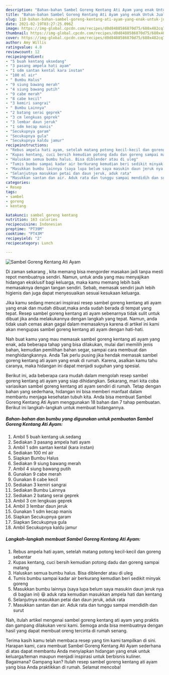```yaml
---
description: "Bahan-bahan Sambel Goreng Kentang Ati Ayam yang enak Untuk Jualan"
title: "Bahan-bahan Sambel Goreng Kentang Ati Ayam yang enak Untuk Jualan"
slug: 110-bahan-bahan-sambel-goreng-kentang-ati-ayam-yang-enak-untuk-jualan
date: 2021-02-19T03:27:25.096Z
image: https://img-global.cpcdn.com/recipes/d0d8488586870d75/680x482cq70/sambel-goreng-kentang-ati-ayam-foto-resep-utama.jpg
thumbnail: https://img-global.cpcdn.com/recipes/d0d8488586870d75/680x482cq70/sambel-goreng-kentang-ati-ayam-foto-resep-utama.jpg
cover: https://img-global.cpcdn.com/recipes/d0d8488586870d75/680x482cq70/sambel-goreng-kentang-ati-ayam-foto-resep-utama.jpg
author: Amy Willis
ratingvalue: 4.8
reviewcount: 12
recipeingredient:
- "5 buah kentang uksedang"
- "3 pasang ampela hati ayam"
- "1 sdm santan kental kara instan"
- "100 ml air"
- " Bumbu Halus"
- "9 siung bawang merah"
- "4 siung bawang putih"
- "9 cabe merah"
- "8 cabe kecil"
- "3 kemiri sangrai"
- " Bumbu Lainnya"
- "2 batang serai geprek"
- "3 cm lengkuas geprek"
- "3 lembar daun jeruk"
- "1 sdm kecap manis"
- "Secukupnya garam"
- "Secukupnya gula"
- "Secukupnya kaldu jamur"
recipeinstructions:
- "Rebus ampela hati ayam, setelah matang potong kecil-kecil dan goreng sebentar"
- "Kupas kentang, cuci bersih kemudian potong dadu dan goreng sampai matang"
- "Haluskan semua bumbu halus. Bisa diblender atau di uleg"
- "Tumis bumbu sampai kadar air berkurang kemudian beri sedikit minyak goreng"
- "Masukkan bumbu lainnya (saya lupa belum saya masukin daun jeruk nya di bagian ini) 😆 aduk rata kemudian masukkan ampela hati dan kentang"
- "Selanjutnya masukkan petai dan daun jeruk, aduk rata"
- "Masukkan santan dan air. Aduk rata dan tunggu sampai mendidih dan surut"
categories:
- Resep
tags:
- sambel
- goreng
- kentang

katakunci: sambel goreng kentang 
nutrition: 163 calories
recipecuisine: Indonesian
preptime: "PT39M"
cooktime: "PT43M"
recipeyield: "2"
recipecategory: Lunch

---
```



![Sambel Goreng Kentang Ati Ayam](https://img-global.cpcdn.com/recipes/d0d8488586870d75/680x482cq70/sambel-goreng-kentang-ati-ayam-foto-resep-utama.jpg)

Di zaman  sekarang , kita memang bisa mengorder masakan jadi tanpa mesti repot membuatnya sendiri. Namun, untuk anda yang mau menyajikan hidangan eksklusif bagi keluarga, maka kamu memang lebih baik memasaknya dengan tangan sendiri. Sebab, memasak sendiri jauh lebih higienis dan juga dapat menyesuaikan sesuai kesukaan keluarga.

Jika kamu sedang mencari inspirasi resep sambel goreng kentang ati ayam yang enak dan mudah dibuat,maka anda sudah berada di tempat yang tepat. Resep sambel goreng kentang ati ayam  sebenarnya tidak sulit untuk dibuat jika anda melakukannya dengan langkah yang tepat. Namun, anda tidak usah cemas akan gagal dalam memasaknya 
karena di artikel ini kami akan mengupas sambel goreng kentang ati ayam dengan hati-hati.  



Nah buat kamu yang mau memasak sambel goreng kentang ati ayam yang enak, ada beberapa tahap yang bisa dilakukan, mulai dari memilih jenis bahan, kemudian pemilihan bahan segar, sampai cara membuat dan menghidangkannya. Anda Tak perlu pusing jika hendak memasak sambel goreng kentang ati ayam yang enak di rumah. Karena, asalkan kamu  tahu caranya, maka hidangan ini dapat menjadi suguhan yang spesial.

Berikut ini, ada beberapa cara mudah dalam mengolah resep sambel goreng kentang ati ayam yang siap dihidangkan. Sekarang, mari kita coba variasikan sambel goreng kentang ati ayam sendiri di rumah. Tetap dengan bahan yang sederhana, hidangan ini bisa memberi manfaat dalam membantu menjaga kesehatan tubuh kita. Anda bisa membuat Sambel Goreng Kentang Ati Ayam menggunakan 18 bahan dan 7 tahap pembuatan. Berikut ini langkah-langkah untuk membuat hidangannya.

<!--inarticleads1-->

##### Bahan-bahan dan bumbu yang digunakan untuk pembuatan Sambel Goreng Kentang Ati Ayam:

1. Ambil 5 buah kentang uk.sedang
1. Sediakan 3 pasang ampela hati ayam
1. Ambil 1 sdm santan kental (kara instan)
1. Sediakan 100 ml air
1. Siapkan  Bumbu Halus
1. Sediakan 9 siung bawang merah
1. Ambil 4 siung bawang putih
1. Gunakan 9 cabe merah
1. Gunakan 8 cabe kecil
1. Sediakan 3 kemiri sangrai
1. Sediakan  Bumbu Lainnya
1. Sediakan 2 batang serai geprek
1. Ambil 3 cm lengkuas geprek
1. Ambil 3 lembar daun jeruk
1. Gunakan 1 sdm kecap manis
1. Siapkan Secukupnya garam
1. Siapkan Secukupnya gula
1. Ambil Secukupnya kaldu jamur




<!--inarticleads2-->

##### Langkah-langkah membuat Sambel Goreng Kentang Ati Ayam:

1. Rebus ampela hati ayam, setelah matang potong kecil-kecil dan goreng sebentar
1. Kupas kentang, cuci bersih kemudian potong dadu dan goreng sampai matang
1. Haluskan semua bumbu halus. Bisa diblender atau di uleg
1. Tumis bumbu sampai kadar air berkurang kemudian beri sedikit minyak goreng
1. Masukkan bumbu lainnya (saya lupa belum saya masukin daun jeruk nya di bagian ini) 😆 aduk rata kemudian masukkan ampela hati dan kentang
1. Selanjutnya masukkan petai dan daun jeruk, aduk rata
1. Masukkan santan dan air. Aduk rata dan tunggu sampai mendidih dan surut




Nah, itulah artikel mengenai  sambel goreng kentang ati ayam  yang praktis dan gampang dilakukan versi kami. Semoga anda bisa membuatnya dengan hasil yang dapat membuat oreng tercinta di rumah senang. 

Terima kasih kamu telah membaca resep yang tim kami tampilkan di sini. Harapan kami, cara membuat  Sambel Goreng Kentang Ati Ayam sederhana di atas dapat membantu Anda menyiapkan hidangan yang enak untuk keluarga/teman maupun menjadi inspirasi untuk berbisnis kuliner. Bagaimana? Gampang kan? Itulah resep sambel goreng kentang ati ayam yang bisa Anda praktikkan di rumah. Selamat mencoba!

